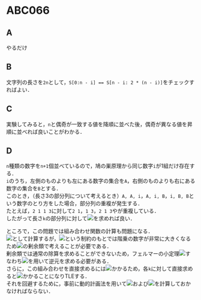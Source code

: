 # ABC066

## A
やるだけ

## B
文字列の長さを`2n`として，`S[0:n - i] == S[n - i: 2 * (n - i)]`をチェックすればよい．

## C
実験してみると，`n`と偶奇が一致する値を降順に並べた後，偶奇が異なる値を昇順に並べれば良いことがわかる．

## D
`n`種類の数字を`n+1`個並べているので，鳩の巣原理から同じ数字`i`が1組だけ存在する．  
`i`のうち，左側のものよりも左にある数字の集合を`A`，右側のものよりも右にある数字の集合を`B`とする．  
このとき，（長さ3の部分列について考えるとき）`A, A, i`，`A, i, B`，`i, B, B`という数字のとり方をした場合，部分列の重複が発生する．  
たとえば，`2 1 1 3`に対して`2 1`，`1 3`，`2 1 3`やが重複している．  
したがって長さ`k`の部分列に対して<img src="https://latex.codecogs.com/gif.latex?_{n+1}C_{k}-_{right+left}C_{k-1}" />を求めれば良い．

ところで，この問題では組み合わせ関数の計算も問題になる．  
<img src="https://latex.codecogs.com/gif.latex?_nC_r=\frac{n!}{r!(n-r)!}" />として計算するが，<img src="https://latex.codecogs.com/gif.latex?n\le10^{5}" />という制約のもとでは階乗の数字が非常に大きくなるため<img src="https://latex.codecogs.com/gif.latex?10^9+7" />の剰余類で考えることが必要である．  
剰余類では通常の除算を求めることができないため，フェルマーの小定理<img src="https://latex.codecogs.com/gif.latex?k^{n-1}\equiv\,1\,(mod~n)" />すなわち<img src="https://latex.codecogs.com/gif.latex?k^{-1}\equiv\,k^{n-2}\,(mod~n)" />を用いて逆元を求める必要がある．  
さらに，この組み合わせを直接求めるには<img src="https://latex.codecogs.com/gif.latex?\mathcal{O}(n)" />かかるため，各`k`に対して直接求めると<img src="https://latex.codecogs.com/gif.latex?\mathcal{O}(n^2)" />かかることになりTLEする．  
それを回避するために，事前に動的計画法を用いて<img src="https://latex.codecogs.com/gif.latex?n!" />および<img src="https://latex.codecogs.com/gif.latex?n!^{-1}" />を計算しておかなければならない．
